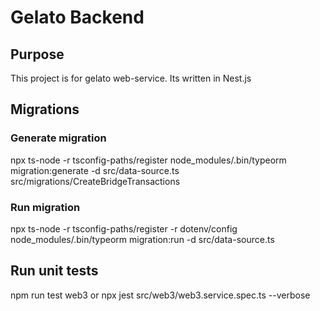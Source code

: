 # Gelato Backend

## Purpose

This project is for gelato web-service. Its written in Nest.js

## Migrations

### Generate migration

npx ts-node -r tsconfig-paths/register node_modules/.bin/typeorm migration:generate -d src/data-source.ts src/migrations/CreateBridgeTransactions

### Run migration

npx ts-node -r tsconfig-paths/register -r dotenv/config node_modules/.bin/typeorm migration:run -d src/data-source.ts

## Run unit tests

npm run test web3
or
npx jest src/web3/web3.service.spec.ts --verbose
